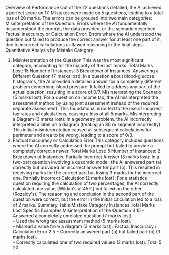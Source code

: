 Overview of Performance
Out of the 22 questions detailed, the AI achieved a perfect score on 17. Mistakes were made on 5 questions, leading to a total loss of 20 marks.
The errors can be grouped into two main categories:
Misinterpretation of the Question: Errors where the AI fundamentally misunderstood the prompt, the data provided, or the scenario described.
Factual Inaccuracy or Calculation Error: Errors where the AI understood the question but failed to produce the correct answer for at least one part of it, due to incorrect calculations or flawed reasoning in the final steps.
Quantitative Analysis by Mistake Category
1. Misinterpretation of the Question
This was the most significant category, accounting for the majority of the lost marks.
Total Marks Lost: 15
Number of Instances: 3
Breakdown of Instances:
Answering a Different Question (7 marks lost):
In a question about blood-glucose histograms, the AI provided a detailed answer for a completely different problem concerning blood pressure. It failed to address any part of the actual question, resulting in a score of 0/7.
Misinterpreting the Scenario (5 marks lost):
For a question on income tax, the AI misinterpreted the assessment method by using joint assessment instead of the required separate assessment. This foundational error led to the use of incorrect tax rates and calculations, causing a loss of all 5 marks.
Misinterpreting a Diagram (3 marks lost):
In a geometry problem, the AI incorrectly interpreted a label on a diagram (treating an 80 m segment incorrectly). This initial misinterpretation caused all subsequent calculations for perimeter and area to be wrong, leading to a score of 0/3.
2. Factual Inaccuracy or Calculation Error
This category includes questions where the AI correctly addressed the prompt but failed to provide a completely correct answer.
Total Marks Lost: 5
Number of Instances: 2
Breakdown of Instances:
Partially Incorrect Answer (3 marks lost):
In a two-part question involving a quadratic model, the AI answered part (a) correctly but provided an incorrect answer for part (b). This resulted in receiving marks for the correct part but losing 3 marks for the incorrect one.
Partially Incorrect Calculation (2 marks lost):
For a statistics question requiring the calculation of two percentages, the AI correctly calculated one value (Wildan's at 45%) but failed on the other (Rozaidy's). The reasoning and conclusion in the second part of the question were correct, but the error in the initial calculation led to a loss of 2 marks.
Summary Table
Mistake Category	Instances	Total Marks Lost	Specific Examples
Misinterpretation of the Question	3	15	- Answered a completely unrelated question (7 marks lost).<br>- Used the wrong tax assessment method (5 marks lost).<br>- Misread a value from a diagram (3 marks lost).
Factual Inaccuracy / Calculation Error	2	5	- Correctly answered part (a) but failed part (b) (3 marks lost).<br>- Correctly calculated one of two required values (2 marks lost).
Total	5	20	